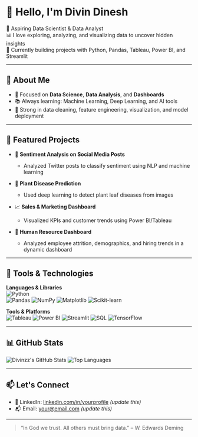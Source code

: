 # 👋 Hello, I'm Divin Dinesh

🎯 Aspiring Data Scientist & Data Analyst  
📊 I love exploring, analyzing, and visualizing data to uncover hidden insights  
🚀 Currently building projects with Python, Pandas, Tableau, Power BI, and Streamlit

---

## 🧠 About Me

- 📌 Focused on **Data Science**, **Data Analysis**, and **Dashboards**
- 📚 Always learning: Machine Learning, Deep Learning, and AI tools
- 🎯 Strong in data cleaning, feature engineering, visualization, and model deployment

---

## 📌 Featured Projects

- 💬 **Sentiment Analysis on Social Media Posts**
  - Analyzed Twitter posts to classify sentiment using NLP and machine learning

- 🌿 **Plant Disease Prediction**
  - Used deep learning to detect plant leaf diseases from images

- 📈 **Sales & Marketing Dashboard**
  - Visualized KPIs and customer trends using Power BI/Tableau

- 👥 **Human Resource Dashboard**
  - Analyzed employee attrition, demographics, and hiring trends in a dynamic dashboard

---

## 🧰 Tools & Technologies

**Languages & Libraries**  
![Python](https://img.shields.io/badge/Python-3776AB?style=flat&logo=python&logoColor=white)  
![Pandas](https://img.shields.io/badge/Pandas-150458?style=flat&logo=pandas&logoColor=white)
![NumPy](https://img.shields.io/badge/NumPy-013243?style=flat&logo=numpy&logoColor=white)
![Matplotlib](https://img.shields.io/badge/Matplotlib-11557C?style=flat)
![Scikit-learn](https://img.shields.io/badge/Scikit--Learn-F7931E?style=flat&logo=scikit-learn&logoColor=white)

**Tools & Platforms**  
![Tableau](https://img.shields.io/badge/Tableau-E97627?style=flat&logo=Tableau&logoColor=white)
![Power BI](https://img.shields.io/badge/PowerBI-F2C811?style=flat&logo=powerbi&logoColor=black)
![Streamlit](https://img.shields.io/badge/Streamlit-FF4B4B?style=flat&logo=streamlit&logoColor=white)
![SQL](https://img.shields.io/badge/SQL-4479A1?style=flat&logo=mysql&logoColor=white)
![TensorFlow](https://img.shields.io/badge/TensorFlow-FF6F00?style=flat&logo=TensorFlow&logoColor=white)

---

## 📊 GitHub Stats

![Divinzz's GitHub Stats](https://github-readme-stats.vercel.app/api?username=divinzz&show_icons=true&theme=radical)
![Top Languages](https://github-readme-stats.vercel.app/api/top-langs/?username=divinzz&layout=compact&theme=radical)

---

## 📫 Let's Connect

- 🔗 LinkedIn: [linkedin.com/in/yourprofile](#) *(update this)*
- 📬 Email: [your@email.com](#) *(update this)*

---

> “In God we trust. All others must bring data.” – W. Edwards Deming
